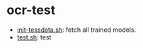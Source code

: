 # ocr-test

- [init-tessdata.sh](init-tessdata.sh): fetch all trained models.
- [test.sh](test.sh): test 

